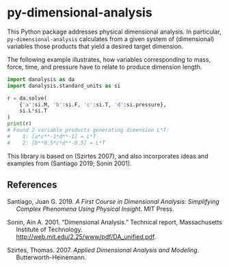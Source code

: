 # py-dimensional-analysis

This Python package addresses physical dimensional analysis. In
particular, `py-dimensional-analysis` calculates from a given system of
(dimensional) variables those products that yield a desired target
dimension.

The following example illustrates, how variables corresponding to mass,
force, time, and pressure have to relate to produce dimension length.

``` python
import danalysis as da
import danalysis.standard_units as si

r = da.solve(
    {'a':si.M, 'b':si.F, 'c':si.T, 'd':si.pressure}, 
    si.L*si.T
)
print(r)
# Found 2 variable products generating dimension L*T:
#    1: [a*c**-1*d**-1] = L*T
#    2: [b**0.5*c*d**-0.5] = L*T
```

This library is based on (Szirtes 2007), and also incorporates ideas and
examples from (Santiago 2019; Sonin 2001).

## References

<div id="refs" class="references csl-bib-body hanging-indent">

<div id="ref-santiago2019first" class="csl-entry">

Santiago, Juan G. 2019. *A First Course in Dimensional Analysis:
Simplifying Complex Phenomena Using Physical Insight*. MIT Press.

</div>

<div id="ref-sonin2001dimensional" class="csl-entry">

Sonin, Ain A. 2001. “Dimensional Analysis.” Technical report,
Massachusetts Institute of Technology.
<http://web.mit.edu/2.25/www/pdf/DA_unified.pdf>.

</div>

<div id="ref-szirtes2007applied" class="csl-entry">

Szirtes, Thomas. 2007. *Applied Dimensional Analysis and Modeling*.
Butterworth-Heinemann.

</div>

</div>
